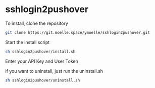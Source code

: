 # sshlogin2pushover
To install, clone the repository
```bash
git clone https://git.moelle.space/ymoelle/sshlogin2pushover.git
```
Start the install script
```bash
sh sshlogin2pushover/install.sh
```
Enter your API Key and User Token


if you want to uninstall, just run the uninstall.sh
```bash
sh sshlogin2pushover/uninstall.sh
```
